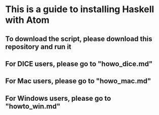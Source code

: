 # This is a guide to installing Haskell with Atom

## To download the script, please download this repository and run it

## For DICE users, please go to "howo_dice.md"

## For Mac users, please go to "howo_mac.md"

## For Windows users, please go to "howto_win.md"
